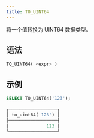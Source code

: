 ```yaml
---
title: TO_UINT64
---
```


将一个值转换为 UINT64 数据类型。

## 语法

```sql
TO_UINT64( <expr> )
```

## 示例

```sql
SELECT TO_UINT64('123');

┌──────────────────┐
│ to_uint64('123') │
├──────────────────┤
│              123 │
└──────────────────┘
```
